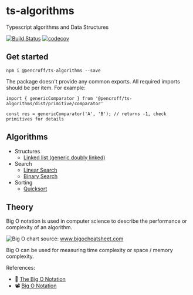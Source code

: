 # ts-algorithms
Typescript algorithms and Data Structures

[![Build Status](https://travis-ci.org/Pencroff/ts-algorithms.svg?branch=master)](https://travis-ci.org/Pencroff/ts-algorithms)
[![codecov](https://codecov.io/gh/Pencroff/ts-algorithms/branch/master/graph/badge.svg)](https://codecov.io/gh/Pencroff/ts-algorithms)

## Get started

`npm i @pencroff/ts-algorithms --save`

The package doesn't provide any common exports. All required imports should be per item.
For example:

```
import { genericComparator } from '@pencroff/ts-algorithms/dist/primitive/comparator'

const res = genericComparator('A', 'B'); // returns -1, check primitives for details
```

## Algorithms

* Structures
    * [Linked list (generic doubly linked)](https://ts-algorithms.pencroff.com/classes/structure.linkedlist.html)
* Search
    * [Linear Search](https://ts-algorithms.pencroff.com/modules/search.html#linearindexof)
    * [Binary Search](https://ts-algorithms.pencroff.com/modules/search.html#binaryindexof)
* Sorting
    * [Quicksort](https://ts-algorithms.pencroff.com/modules/sort.html#qsort)
    

## Theory

Big O notation is used in computer science to describe the performance or complexity of an algorithm.

![Big O chart](https://ts-algorithms.pencroff.com/assets/big-o-chart.svg)
source: www.bigocheatsheet.com

Big O can be used for measuring time complexity or space / memory complexity.

References:

* 📝 [The Big O Notation](https://dev.to/sarah_chima/the-big-o-notation-an-introduction-34f7)
* 📽️ [Big O Notation](https://www.youtube.com/watch?v=v4cd1O4zkGw)
